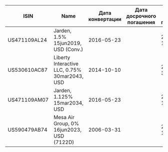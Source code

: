 | ISIN | Name | Дата конвертации | Дата досрочного погашения | Плановая дата погашения |
|------|------|------------------|---------------------------|-------------------------|
|US471109AL24 | Jarden, 1.5% 15jun2019, USD (Conv.) | 2016-05-23 |  | 2019-06-15 |
|US530610AC87 | Liberty Interactive LLC, 0.75% 30mar2043, USD | 2014-10-10 |  | 2043-03-30 |
|US471109AM07 | Jarden, 1.125% 15mar2034, USD | 2016-05-23 |  | 2034-03-15 |
|US590479AB74 | Mesa Air Group, 0% 16jun2023, USD (7122D) | 2006-03-31 |  | 2023-06-16 |
